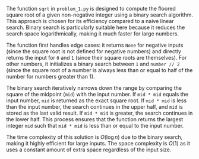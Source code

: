 The function `sqrt` in `problem_1.py` is designed to compute the floored square root of a given non-negative integer using a binary search algorithm. This approach is chosen for its efficiency compared to a naive linear search. Binary search is particularly suitable here because it reduces the search space logarithmically, making it much faster for large numbers.

The function first handles edge cases: it returns `None` for negative inputs (since the square root is not defined for negative numbers) and directly returns the input for `0` and `1` (since their square roots are themselves). For other numbers, it initializes a binary search between `1` and `number // 2` (since the square root of a number is always less than or equal to half of the number for numbers greater than 1).

The binary search iteratively narrows down the range by comparing the square of the midpoint (`mid`) with the input number. If `mid * mid` equals the input number, `mid` is returned as the exact square root. If `mid * mid` is less than the input number, the search continues in the upper half, and `mid` is stored as the last valid result. If `mid * mid` is greater, the search continues in the lower half. This process ensures that the function returns the largest integer `mid` such that `mid * mid` is less than or equal to the input number.

The time complexity of this solution is $O(\log n)$ due to the binary search, making it highly efficient for large inputs. The space complexity is $O(1)$ as it uses a constant amount of extra space regardless of the input size.
